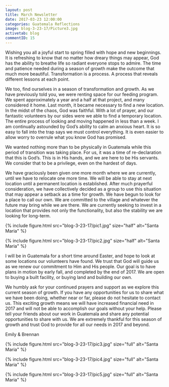 ```yaml
---
layout: post
title: March Newsletter
date: 2017-03-23 12:00:00
categories: Guatemala Reflections
image: blog-3-23-17/Picture3.jpg
activetab: blog
commentID: 15
---
```


Wishing you all a joyful start to spring filled with hope and new beginnings. It is refreshing to know
that no matter how dreary things may appear, God has the ability to breathe life so radiant everyone
stops to admire. The time and patience needed during a season of growth make the outcome that much
more beautiful. Transformation is a process. A process that reveals different lessons at each point.

We too, find ourselves in a season of transformation and growth. As we have previously told you, we
were renting space for our feeding program. We spent approximately a year and a half at that project,
and many considered it home. Last month, it became necessary to find a new location. In the midst of
the chaos, God was faithful. With a lot of prayer, and our fantastic volunteers by our sides were we able
to find a temporary location. The entire process of looking and moving happened in less than a week. I
am continually astounded by God’s ability to calm an anxious heart. It is so easy to fall into the trap says
we must control everything. It is even easier to allow worry to overrule what you know God has
promised.

We wanted nothing more than to be physically in Guatemala while this period of transition was taking
place. For us, it was a time of re-declaration that this is God’s. This is in His hands, and we are here to be
His servants. We consider that to be a privilege, even on the hardest of days.

We have graciously been given one more month where we are currently, until we have to relocate
one more time. We will be able to stay at next location until a permanent location is established. After
much prayerful consideration, we have collectively decided as a group to use this situation that may
appear a setback as a time for growth. We have begun to look for a place to call our own. We are
committed to the village and whatever the future may bring while we are there. We are currently
seeking to invest in a location that provides not only the functionality, but also the stability we are
looking for long-term. 

{% include figure.html src="blog-3-23-17/pic1.jpg" size="half" alt="Santa Maria" %}

{% include figure.html src="blog-3-23-17/pic2.jpg" size="half" alt="Santa Maria" %}

I will be in Guatemala for a short time around Easter, and hope to look at some locations our
volunteers have found. We trust that God will guide us as we renew our commitment to Him and His
people. Our goal is to have plans in motion by early fall, and completed by the end of 2017. We are open
to buying a built facility, or buying land and building our own.

We humbly ask for your continued prayers and support as we explore this current season of growth. If
you have any opportunities for us to share what we have been doing, whether near or far, please do not
hesitate to contact us. This exciting growth means we will have increased financial need in 2017 and will 
not be able to accomplish our goals without your help. Please tell your friends about our work in
Guatemala and share any potential opportunities to share with us. We are extremely thankful for this
season of growth and trust God to provide for all our needs in 2017 and beyond. 

<p class="meta">Emily &amp; Brennan</p>

{% include figure.html src="blog-3-23-17/pic3.jpg" size="full" alt="Santa Maria" %}

{% include figure.html src="blog-3-23-17/pic4.jpg" size="full" alt="Santa Maria" %}

{% include figure.html src="blog-3-23-17/pic5.jpg" size="full" alt="Santa Maria" %}